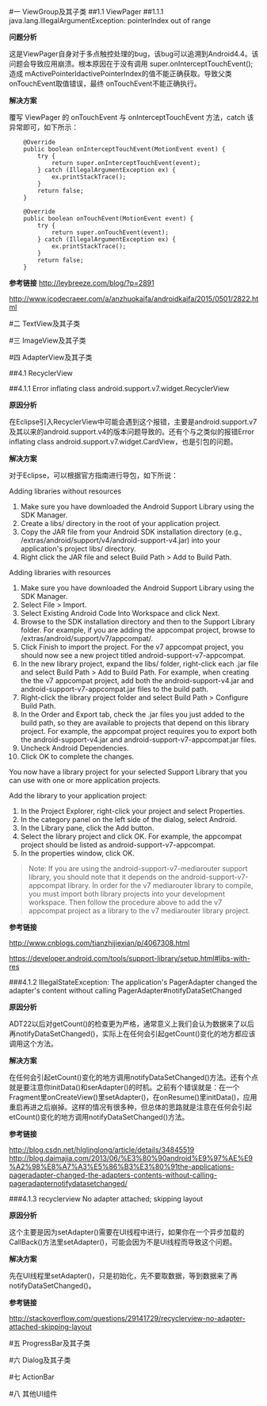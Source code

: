 #一 ViewGroup及其子类
##1.1 ViewPager
##1.1.1 java.lang.IllegalArgumentException: pointerIndex out of range 


**问题分析**

这是ViewPager自身对于多点触控处理的bug，该bug可以追溯到Android4.4。该问题会导致应用崩溃。根本原因在于没有调用 super.onInterceptTouchEvent(); 造成 mActivePointerIdactivePointerIndex的值不能正确获取。导致父类 onTouchEvent取值错误，最终 onTouchEvent不能正确执行。

**解决方案**

覆写 ViewPager 的 onTouchEvent 与 onInterceptTouchEvent 方法，catch 该异常即可，如下所示：

```
	@Override
	public boolean onInterceptTouchEvent(MotionEvent event) {
		try {
			return super.onInterceptTouchEvent(event);
		} catch (IllegalArgumentException ex) {
			ex.printStackTrace();
		}
		return false;
	}

	@Override
	public boolean onTouchEvent(MotionEvent event) {
		try {
			return super.onTouchEvent(event);
		} catch (IllegalArgumentException ex) {
			ex.printStackTrace();
		}
		return false;
	}

```

**参考链接**
http://leybreeze.com/blog/?p=2891

http://www.jcodecraeer.com/a/anzhuokaifa/androidkaifa/2015/0501/2822.html

#二 TextView及其子类 

#三 ImageView及其子类

#四 AdapterView及其子类

##4.1 RecyclerView

##4.1.1 Error inflating class android.support.v7.widget.RecyclerView

**原因分析**

在Eclipse引入RecyclerView中可能会遇到这个报错，主要是android.support.v7及其以来的android.support.v4的版本问题导致的。还有个与之类似的报错Error inflating class android.support.v7.widget.CardView，也是引包的问题。

**解决方案**

对于Eclipse，可以根据官方指南进行导包，如下所说：

Adding libraries without resources


1. Make sure you have downloaded the Android Support Library using the SDK Manager.
2. Create a libs/ directory in the root of your application project.
3. Copy the JAR file from your Android SDK installation directory (e.g., <sdk>/extras/android/support/v4/android-support-v4.jar) into your application's project libs/ directory.
4. Right click the JAR file and select Build Path > Add to Build Path.

Adding libraries with resources

1. Make sure you have downloaded the Android Support Library using the SDK Manager.
2. Select File > Import.
3. Select Existing Android Code Into Workspace and click Next.
4. Browse to the SDK installation directory and then to the Support Library folder. For example, if you are adding the appcompat project, browse to <sdk>/extras/android/support/v7/appcompat/.
5. Click Finish to import the project. For the v7 appcompat project, you should now see a new project titled android-support-v7-appcompat.
6. In the new library project, expand the libs/ folder, right-click each .jar file and select Build Path > Add to Build Path. For example, when creating the the v7 appcompat project, add both the android-support-v4.jar and android-support-v7-appcompat.jar files to the build path.
7. Right-click the library project folder and select Build Path > Configure Build Path.
8. In the Order and Export tab, check the .jar files you just added to the build path, so they are available to projects that depend on this library project. For example, the appcompat project requires you to export both the android-support-v4.jar and android-support-v7-appcompat.jar files.
9. Uncheck Android Dependencies.
10. Click OK to complete the changes.

You now have a library project for your selected Support Library that you can use with one or more application projects.

Add the library to your application project:

1. In the Project Explorer, right-click your project and select Properties.
2. In the category panel on the left side of the dialog, select Android.
3. In the Library pane, click the Add button.
4. Select the library project and click OK. For example, the appcompat project should be listed as android-support-v7-appcompat.
5. In the properties window, click OK.

>Note: If you are using the android-support-v7-mediarouter support library, you should note that it depends on the android-support-v7-appcompat library. In order for the v7 mediarouter library to compile, you must import both library projects into your development workspace. Then follow the procedure above to add the v7 appcompat project as a library to the v7 mediarouter library project.

**参考链接**

http://www.cnblogs.com/tianzhijiexian/p/4067308.html

https://developer.android.com/tools/support-library/setup.html#libs-with-res

###4.1.2 IllegalStateException: The application's PagerAdapter changed the adapter's content without calling PagerAdapter#notifyDataSetChanged

**原因分析**

ADT22以后对getCount()的检查更为严格，通常意义上我们会认为数据来了以后再notifyDataSetChanged()，实际上在任何会引起getCount()变化的地方都应该调用这个方法。

**解决方案**

在任何会引起etCount()变化的地方调用notifyDataSetChanged()方法。还有个点就是要注意你initData()和serAdapter()的时机。之前有个错误就是：在一个Fragment里onCreateView()里setAdapter()，在onResume()里initData()，应用重启再进之后崩掉。这样的情况有很多种，但总体的思路就是注意在任何会引起etCount()变化的地方调用notifyDataSetChanged()方法。

**参考链接**

http://blog.csdn.net/hlglinglong/article/details/34845519
http://blog.daimajia.com/2013/06/%E3%80%90android%E9%97%AE%E9%A2%98%E8%A7%A3%E5%86%B3%E3%80%91the-applications-pageradapter-changed-the-adapters-contents-without-calling-pageradapternotifydatasetchanged/

###4.1.3 recyclerview No adapter attached; skipping layout

**原因分析**

这个主要是因为setAdapter()需要在UI线程中进行，如果你在一个异步加载的CallBack()方法里setAdapter()，可能会因为不是UI线程而导致这个问题。

**解决方案**

先在UI线程里setAdapter()，只是初始化，先不要取数据，等到数据来了再notifyDataSetChanged()。

**参考链接**

http://stackoverflow.com/questions/29141729/recyclerview-no-adapter-attached-skipping-layout

#五 ProgressBar及其子类

#六 Dialog及其子类

#七 ActionBar

#八 其他UI组件
